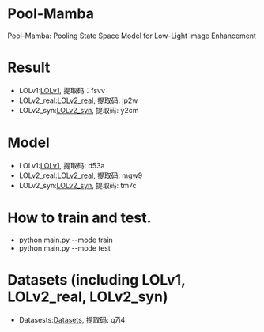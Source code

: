 # Pool-Mamba
Pool-Mamba: Pooling State Space Model for Low-Light Image Enhancement
# Result 
* LOLv1:[LOLv1](https://pan.baidu.com/s/1leMiXgAaUSeK8DF1LLluxA?pwd=fsvv), 提取码：fsvv
* LOLv2_real:[LOLv2_real](https://pan.baidu.com/s/1nQsa7J3fCseVgsBK8QAVrA?pwd=jp2w), 提取码: jp2w
* LOLv2_syn:[LOLv2_syn](https://pan.baidu.com/s/1N7sbLW3XqUCAyHjMZQ0tGQ?pwd=y2cm), 提取码: y2cm 
# Model
* LOLv1:[LOLv1](https://pan.baidu.com/s/10oeXhPQBbnBQAiLw2_X_UA?pwd=d53a), 提取码: d53a 
* LOLv2_real:[LOLv2_real](https://pan.baidu.com/s/1JTN47nq8qJpCF67Pay-Q2g?pwd=mgw9), 提取码: mgw9 
* LOLv2_syn:[LOLv2_syn](https://pan.baidu.com/s/1tjih9somIiQEvvfzkXQKEw?pwd=tm7c), 提取码: tm7c 
# How to train and test.
* python main.py --mode train
* python main.py --mode test
# Datasets (including LOLv1, LOLv2_real, LOLv2_syn)
* Datasests:[Datasets](https://pan.baidu.com/s/1Zioxub720l9Tex1zLwx4sQ?pwd=q7i4), 提取码: q7i4 
